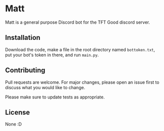 # Matt

Matt is a general purpose Discord bot for the TFT Good discord server.

## Installation

Download the code, make a file in the root directory named `bottoken.txt`, put your bot's token in there, and run `main.py`.

## Contributing
Pull requests are welcome. For major changes, please open an issue first to discuss what you would like to change.

Please make sure to update tests as appropriate.

## License
None :D